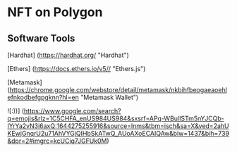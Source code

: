 # NFT on Polygon

## Software Tools

[Hardhat] (https://hardhat.org/ "Hardhat")

[Ethers] (https://docs.ethers.io/v5// "Ethers.js")

[Metamask] (https://chrome.google.com/webstore/detail/metamask/nkbihfbeogaeaoehlefnkodbefgpgknn?hl=en "Metamask Wallet")

![:))] (https://www.google.com/search?q=emojis&rlz=1C5CHFA_enUS984US984&sxsrf=APq-WBulISTm5nYJCQb-lYrYa2vN3i6axQ:1644275255916&source=lnms&tbm=isch&sa=X&ved=2ahUKEwjGnqrU2u71AhVYGjQIHbSkATwQ_AUoAXoECAIQAw&biw=1437&bih=739&dpr=2#imgrc=kcUCiq7JGFUk0M)
